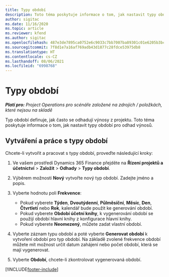 ```yaml
---
title: Typy období
description: Toto téma poskytuje informace o tom, jak nastavit typy období pro odhad výnosů.
author: sigitac
ms.date: 11/16/2020
ms.topic: article
ms.reviewer: kfend
ms.author: sigitac
ms.openlocfilehash: 487e3de7895ca0752e6c9033c7bb7007ba89301c01e6205b3bc8a7d750724bc9
ms.sourcegitcommit: 7f8d1e7a16af769adb43d1877c28fdce53975db8
ms.translationtype: HT
ms.contentlocale: cs-CZ
ms.lasthandoff: 08/06/2021
ms.locfileid: "6998768"
---
```

# <a name="period-types"></a>Typy období

_**Platí pro:** Project Operations pro scénáře založené na zdrojích / položkách, které nejsou na skladě_

Typ období definuje, jak často se odhadují výnosy z projektu. Toto téma poskytuje informace o tom, jak nastavit typy období pro odhad výnosů. 

## <a name="create-and-work-with-period-types"></a>Vytváření a práce s typy období
Chcete-li vytvořit a pracovat s typy období, proveďte následující kroky:

1. Ve vašem prostředí Dynamics 365 Finance přejděte na **Řízení projektů a účetnictví** > **Založit** > **Odhady** > **Typy období**.
2. Výběrem možnosti **Nový** vytvořte nový typ období. Zadejte jméno a popis.
3. Vyberte hodnotu poli **Frekvence**:

    - Pokud vyberete **Týden**, **Dvoutýdenní**, **Půlměsíční**, **Měsíc**, **Den**, **Čtvrtletí** nebo **Rok**, kalendář bude použit ke generování období. 
    - Pokud vyberete **Období účetní knihy**, k vygenerování období se použijí období hlavní knihy z konfigurace hlavní knihy.
    - Pokud vyberete **Neomezený**, můžete zadat vlastní období.
4. Vyberte záznam typu období a poté vyberte **Generovat období** k vytvoření období pro typ období. Na základě zvolené frekvence období můžete mít možnost určit datum zahájení nebo počet období, která se mají vygenerovat.
5. Vyberte **Období**, chcete-li zkontrolovat vygenerovaná období.



[!INCLUDE[footer-include](../includes/footer-banner.md)]